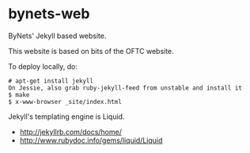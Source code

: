 bynets-web
========

ByNets' Jekyll based website.

This website is based on bits of the OFTC website.

To deploy locally, do:

    # apt-get install jekyll
    On Jessie, also grab ruby-jekyll-feed from unstable and install it
    $ make
    $ x-www-browser _site/index.html

Jekyll's templating engine is Liquid.

* http://jekyllrb.com/docs/home/
* http://www.rubydoc.info/gems/liquid/Liquid
